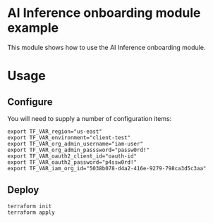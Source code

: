 # AI Inference onboarding module example

This module shows how to use the AI Inference onboarding module.

# Usage

## Configure

You will need to supply a number of configuration items:

```shell
export TF_VAR_region="us-east"
export TF_VAR_environment="client-test"
export TF_VAR_org_admin_username="iam-user"
export TF_VAR_org_admin_passsword="passw0rd!"
export TF_VAR_oauth2_client_id="oauth-id"
export TF_VAR_oauth2_password="p4ssw0rd!"
export TF_VAR_iam_org_id="5038b078-d4a2-416e-9279-798ca3d5c3aa"
```

## Deploy

```shell
terraform init
terraform apply
```
